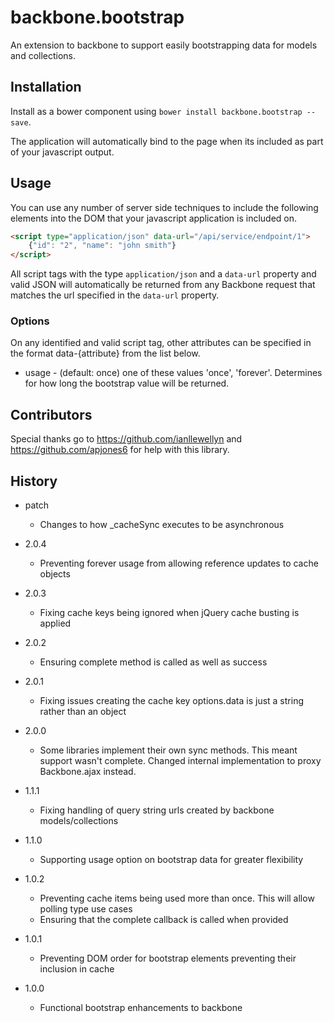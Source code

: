 # backbone.bootstrap

An extension to backbone to support easily bootstrapping data for models and collections.

## Installation

Install as a bower component using `bower install backbone.bootstrap --save`.

The application will automatically bind to the page when its included as part of your javascript output.

## Usage

You can use any number of server side techniques to include the following elements into the DOM that your javascript application is included on.

```html
<script type="application/json" data-url="/api/service/endpoint/1">
	{"id": "2", "name": "john smith"}
</script>
```

All script tags with the type `application/json` and a `data-url` property and valid JSON will automatically be returned from any Backbone request that matches the url specified in the `data-url` property.

### Options

On any identified and valid script tag, other attributes can be specified in the format data-{attribute} from the list below.

* usage - (default: once) one of these values 'once', 'forever'. Determines for how long the bootstrap value will be returned.

## Contributors

Special thanks go to https://github.com/ianllewellyn and https://github.com/apjones6 for help with this library.

## History

* patch
	* Changes to how _cacheSync executes to be asynchronous

* 2.0.4
	* Preventing forever usage from allowing reference updates to cache objects

* 2.0.3
	* Fixing cache keys being ignored when jQuery cache busting is applied

* 2.0.2
	* Ensuring complete method is called as well as success

* 2.0.1
	* Fixing issues creating the cache key options.data is just a string rather than an object

* 2.0.0
	* Some libraries implement their own sync methods. This meant support wasn't complete. Changed internal implementation to proxy Backbone.ajax instead.

* 1.1.1
	* Fixing handling of query string urls created by backbone models/collections

* 1.1.0
	* Supporting usage option on bootstrap data for greater flexibility

* 1.0.2
	* Preventing cache items being used more than once. This will allow polling type use cases
	* Ensuring that the complete callback is called when provided

* 1.0.1
	* Preventing DOM order for bootstrap elements preventing their inclusion in cache

* 1.0.0
	* Functional bootstrap enhancements to backbone